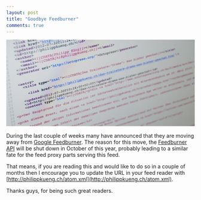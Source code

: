 ```yaml
---
layout: post
title: "Goodbye Feedburner"
comments: true
---
```

![RSS Feed](/images/DSC_7186.jpg)

During the last couple of weeks many have announced that they are moving away from [Google Feedburner](http://feedburner.com).  The reason for this move, the [Feedburner API](https://developers.google.com/feedburner/) will be shut down in October of this year, probably leading to a similar fate for the feed proxy parts serving this feed.

That means, if you are reading this and would like to do so in a couple of months then I encourage you to update the URL in your feed reader with [http://philippkueng.ch/atom.xml](http://philippkueng.ch/atom.xml).

Thanks guys, for being such great readers.